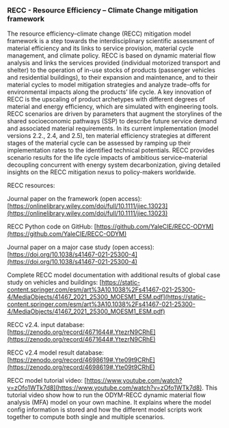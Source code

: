 
### RECC - Resource Efficiency – Climate Change mitigation framework

The resource efficiency–climate change (RECC) mitigation model framework is a step towards the interdisciplinary scientific assessment of material efficiency and its links to service provision, material cycle management, and climate policy. RECC is based on dynamic material flow analysis and links the services provided (individual motorized transport and shelter) to the operation of in-use stocks of products (passenger vehicles and residential buildings), to their expansion and maintenance, and to their material cycles to model mitigation strategies and analyze trade-offs for environmental impacts along the products’ life cycle. A key innovation of RECC is the upscaling of product archetypes with different degrees of material and energy efficiency, which are simulated with engineering tools. RECC scenarios are driven by parameters that augment the storylines of the shared socioeconomic pathways (SSP) to describe future service demand and associated material requirements. In its current implementation (model versions 2.2., 2.4, and 2.5), ten material efficiency strategies at different stages of the material cycle can be assessed by ramping up their implementation rates to the identified technical potentials. RECC provides scenario results for the life cycle impacts of ambitious service–material decoupling concurrent with energy system decarbonization, giving detailed insights on the RECC mitigation nexus to policy-makers worldwide.

RECC resources:

Journal paper on the framework (open access): [https://onlinelibrary.wiley.com/doi/full/10.1111/jiec.13023](https://onlinelibrary.wiley.com/doi/full/10.1111/jiec.13023)

RECC Python code on GitHub: [https://github.com/YaleCIE/RECC-ODYM](https://github.com/YaleCIE/RECC-ODYM)

Journal paper on a major case study (open access): [https://doi.org/10.1038/s41467-021-25300-4](https://doi.org/10.1038/s41467-021-25300-4)

Complete RECC model documentation with additional results of global case study on vehicles and buildings: [https://static-content.springer.com/esm/art%3A10.1038%2Fs41467-021-25300-4/MediaObjects/41467_2021_25300_MOESM1_ESM.pdf](https://static-content.springer.com/esm/art%3A10.1038%2Fs41467-021-25300-4/MediaObjects/41467_2021_25300_MOESM1_ESM.pdf)

RECC v2.4. input database: [https://zenodo.org/record/4671644#.YtezrN9CRhE](https://zenodo.org/record/4671644#.YtezrN9CRhE)

RECC v2.4 model result database: [https://zenodo.org/record/4698619#.Yte09t9CRhE](https://zenodo.org/record/4698619#.Yte09t9CRhE)

RECC model tutorial video: [https://www.youtube.com/watch?v=zOfo1WTk7d8](https://www.youtube.com/watch?v=zOfo1WTk7d8). This tutorial video show how to run the ODYM-RECC dynamic material flow analysis (MFA) model on your own machine. It explains where the model config information is stored and how the different model scripts work together to compute both single and multiple scenarios. 

